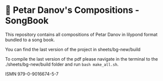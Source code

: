 # :musical_note: Petar Danov's Compositions - SongBook 

This repository contains all compositions of Petar Danov in lilypond format bundled to a song book.

You can find the last version of the project in sheets/bg-new/build

To compile the last version of the pdf please navigate in the terminal to the ./sheets/bg-new/build folder and run ```bash make_all.sh```.

ISMN 979-0-9016674-5-7
